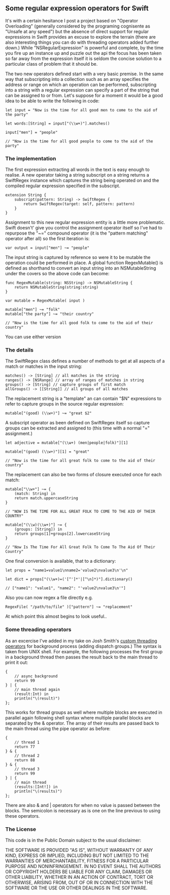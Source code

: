 ## Some regular expression operators for Swift

It's with a certain hesitance I post a project based on "Operator Overloading"
(generally considered by the programing cognisente as "Unsafe at any speed") but the
absence of direct support for regular expressions in Swift provides an excuse to explore 
the terrain (there are also interesting things you can do with threading operators
added further down.) While "NSRegularExpression" is powerful and complete, 
by the time you fire up an instance up and puzzle out the api the focus has been taken 
so far away from the expression itself it is seldom the concise solution to a particular
class of problem that it should be.

The two new operators defined start with a very basic premise. In the same way that subscripting
into a collection such as an array specifies the address or range on which an operation
can be performed, subscripting into a string with a regular expression can specify a part 
of the string that can be assigned to or from. Let's suppose for a moment it would be a
good idea to be able to write the following in code:

	let input = "Now is the time for all good men to come to the aid of the party"

	let words:[String] = input["(\\w+)"].matches()

	input["men"] = "people"

	// "Now is the time for all good people to come to the aid of the party"
	
### The implementation

The first expression extracting all words in the text is easy enough to realise. A new
operator taking a string subscript on a string returns a SwiftRegex instance which
captures the string being operated on and the compiled regular expression specified
in the subscript. 

	extension String {
		subscript(pattern: String) -> SwiftRegex {
			return SwiftRegex(target: self, pattern: pattern)
		}
	}

Assignment to this new regular expression entity is a little more problematic. Swift 
doesn't' give you control the assignment operator itself so I've had to repurpose
the "~=" compound operator (it is the "pattern matching" operator after all) so
the first iteration is:

	var output = input["men"] ~= "people"

The input string is captured by reference so were it to be mutable the operation could
be performed in place. A global function RegexMutable() is defined as shorthand to 
convert an input string into an NSMutableString under the covers so the above code
can become:

    func RegexMutable(string: NSString) -> NSMutableString {
        return NSMutableString(string:string)
    }

	var mutable = RegexMutable( input )
	
	mutable["men"] ~= "folk"
	mutable["the party"] ~= "their country"

	// "Now is the time for all good folk to come to the aid of their country"
	
You can use either version

### The details

The SwiftRegex class defines a number of methods to get at all aspects of a match
or matches in the input string:

	matches() -> [String] // all matches in the string
	ranges() -> [NSRange] // array of ranges of matches in string
	groups() -> [String] // capture groups of first match
	allGroups() -> [[String]] // all groups of all matches
	
The replacement string is a "template" an can contain "$N" expressions to refer to
capture groups in the source regular expression:

	mutable["(good) (\\w+)"] ~= "great $2"

A subscript operator as been defined on SwiftRegex itself so capture groups can be
extracted and assigned to (this time with a normal "=" assignment.)

	let adjective = mutable["(\\w+) (men|people|folk)"][1]
	
	mutable["(good) (\\w+)"][1] = "great"

	// "Now is the time for all great folk to come to the aid of their country"

The replacement can also be two forms of closure executed once for each match:

	mutable["\\w+"] ~= {
		(match: String) in
        return match.uppercaseString
	}
	
	// "NOW IS THE TIME FOR ALL GREAT FOLK TO COME TO THE AID OF THEIR COUNTRY"

	mutable["(\\w)(\\w+)"] ~= {
		(groups: [String]) in
    	return groups[1]+groups[2].lowercaseString
	}
	
	// "Now Is The Time For All Great Folk To Come To The Aid Of Their Country"

One final conversion is available, that to a dictionary:

	let props = "name1=value1\nname2='value2\nvalue3\n'\n"

    let dict = props["(\\w+)=('[^']*'|[^\n]*)"].dictionary()

	// ["name1": "value1", "name2": "'value2\nvalue3\n'"]

Also you can now regex a file directly e.g.

    RegexFile( "/path/to/file" )["pattern"] ~= "replacement"

At which point this almost begins to look useful..

### Some threading operators

As an excercise I've added in my take on Josh Smith's 
[custom threading operators](http://ijoshsmith.com/2014/07/05/custom-threading-operator-in-swift/)
for background process (adding dispatch groups.) The syntax is taken from UNIX shell.
For example, the following processes the first group in a background thread then
passes the result back to the main thread to print it out:

    {
        // async background
        return 99
    } | {
        // main thread again
        (result:Int) in
        println("\(result)")
    };

This works for thread groups as well where multiple blocks are executed in 
parallel again following shell syntax where multiple parallel blocks are
separated by the & operator. The array of their results are passed back 
to the main thread using the pipe operator as before:

    {
        // thread 1
        return 77
    } & {
        // thread 2
        return 88
    } & {
        // thread 3
        return 99
    } | {
        // main thread
        (results:[Int!]) in
        println("\(results)")
    };

There are also & and | operators for when no value is passed between the blocks.
The semicolon is necessary as is one on the line previous to using these
operators.

### The License

This code is in the Public Domain subject to the usual disclaimer:

THE SOFTWARE IS PROVIDED "AS IS", WITHOUT WARRANTY OF ANY KIND, EXPRESS OR IMPLIED, 
INCLUDING BUT NOT  LIMITED TO THE WARRANTIES OF MERCHANTABILITY, FITNESS FOR A 
PARTICULAR PURPOSE AND NONINFRINGEMENT. IN NO EVENT SHALL THE AUTHORS OR COPYRIGHT 
HOLDERS BE LIABLE FOR ANY CLAIM, DAMAGES OR OTHER LIABILITY, WHETHER IN AN ACTION OF 
CONTRACT, TORT OR OTHERWISE, ARISING FROM, OUT OF OR IN CONNECTION WITH THE SOFTWARE 
OR THE USE OR OTHER DEALINGS IN THE SOFTWARE.

